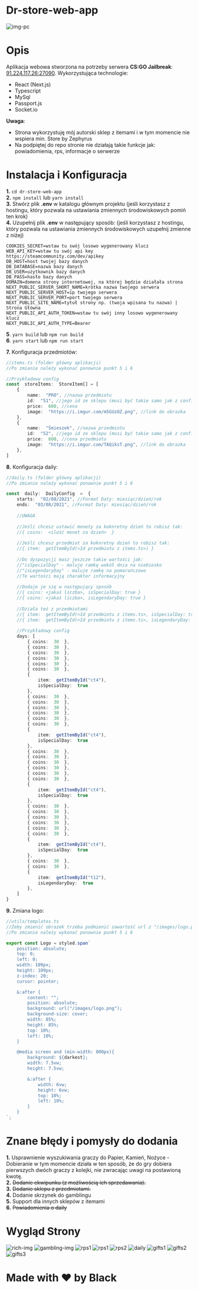 # Dr-store-web-app

![img-pc](https://i.imgur.com/nFyYzcN.png)
# Opis
Aplikacja webowa stworzona na potrzeby serwera **CS:GO Jailbreak**: [91.224.117.26:27090](steam://connect/91.224.117:27090).
Wykorzystująca technologie:
 - React (Next.js)
 - Typescript
 - MySql
 - Passport.js
 - Socket.io

**Uwaga**: 
 - Strona wykorzystuję mój autorski sklep z itemami i w tym momencie nie wspiera min. Store by Zephyrus<br/>
 - Na podpiętej do repo stronie nie działają takie funkcje jak: powiadomienia, rps, informacje o serwerze<br/>

# Instalacja i Konfiguracja
**1.** `cd dr-store-web-app`<br/>
**2.** `npm install` lub `yarn install`<br/>
**3.** Stwórz plik **.env** w katalogu głównym projektu (jeśli korzystasz z hostingu, który pozwala na ustawiania zmiennych środowiskowych pomiń ten krok)<br/>
**4.** Uzupełnij plik **.env** w następujący sposób: (jeśli korzystasz z hostingu, który pozwala na ustawiania zmiennych środowiskowych uzupełnij zmienne z niżej)<br/>
``` 
COOKIES_SECRET=wstaw tu swój losowo wygenerowany klucz
WEB_API_KEY=wstaw tu swój api key https://steamcommunity.com/dev/apikey
DB_HOST=host twojej bazy danych
DB_DATABASE=nazwa bazy danych
DB_USER=użytkownik bazy danych
DB_PASS=hasło bazy danych
DOMAIN=domena strony internetowej, na której będzie działała strona
NEXT_PUBLIC_SERVER_SHORT_NAME=krótka nazwa twojego serwera
NEXT_PUBLIC_SERVER_HOST=ip twojego serwera
NEXT_PUBLIC_SERVER_PORT=port twojego serwera
NEXT_PUBLIC_SITE_NAME=tytuł strony np. (twoja wpisana tu nazwa) | Strona Główna
NEXT_PUBLIC_API_AUTH_TOKEN=wstaw tu swój inny losowo wygenerowany klucz
NEXT_PUBLIC_API_AUTH_TYPE=Bearer
```

**5**. `yarn build` lub `npm run build`<br/>
**6**. `yarn start` lub `npm run start`<br/>

**7.**  Konfiguracja przedmiotów:<br/>
```typescript
//items.ts (folder główny aplikacji)
//Po zmianie należy wykonać ponownie punkt 5 i 6

//Przykładowy config
const  storeItems:  StoreItem[] = [
	{
		name:  "PRO", //nazwa przedmiotu
		id:  "51", //jego id ze sklepu (musi być takie samo jak z configu na serwerze cs go)
		price:  600, //cena
		image:  "https://i.imgur.com/m5GUzOZ.png", //link do obrazka
	},
	{
		name:  "Śmieszek", //nazwa przedmiotu
		id:  "52", //jego id ze sklepu (musi być takie samo jak z configu na serwerze cs go)
		price:  600, //cena przedmiotu
		image:  "https://i.imgur.com/TAQiksT.png", //link do obrazka
	},
]
```

**8.** Konfiguracja daily:<br/>
```typescript
//daily.ts (folder główny aplikacji)
//Po zmianie należy wykonać ponownie punkt 5 i 6

const  daily:  DailyConfig  =  {
	starts:  "02/08/2021", //Format Daty: miesiąc/dzień/rok
	ends:  "03/08/2021", //Format Daty: miesiąc/dzień/rok
	
	//UWAGA
	
	//Jeśli chcesz ustawić monety za koknretny dzień to robisz tak:
	//{ coins:  <ilość monet za dzień>  }
	
	//Jeśli chcesz przedmiot za koknretny dzień to robisz tak:
	//{ item:  getItemById(<Id przedmiotu z items.ts>) }
	
	//Do dyspozycji masz jeszcze takie wartości jak:
	//"isSpecialDay" - maluje ramkę wokół dnia na niebiesko
	//"isLegendaryDay" - maluje ramkę na pomarańczowo
	//Te wartości mają charakter informacyjny
	
	//Dodaje je się w następujący sposób
	//{ coins: <jakaś liczba>, isSpecialDay: true }
	//{ coins: <jakaś liczba>, isLegendaryDay: true }
	
	//Działa też z przedmiotami
	//{ item:  getItemById(<Id przedmiotu z items.ts>, isSpecialDay: true) }
	//{ item:  getItemById(<Id przedmiotu z items.ts>, isLegendaryDay: true) }
	
	//Przykładowy config
	days: [
		{ coins:  30  }, 
		{ coins:  30  },
		{ coins:  30  },
		{ coins:  30  },
		{ coins:  30  },
		{ coins:  30  },
		{
			item:  getItemById("ct4"),
			isSpecialDay:  true
		},
		{ coins:  30  },
		{ coins:  30  },
		{ coins:  30  },
		{ coins:  30  },
		{ coins:  30  },
		{ coins:  30  },
		{
			item:  getItemById("ct4"),
			isSpecialDay:  true
		},
		{ coins:  30  },
		{ coins:  30  },
		{ coins:  30  },
		{ coins:  30  },
		{ coins:  30  },
		{ coins:  30  },
		{
			item:  getItemById("ct4"),
			isSpecialDay:  true
		},
		{ coins:  30  },
		{ coins:  30  },
		{ coins:  30  },
		{ coins:  30  },
		{ coins:  30  },
		{ coins:  30  },
		{
			item:  getItemById("ct4"),
			isSpecialDay:  true
		},
		{ coins:  30  },
		{ coins:  30  },
		{
			item:  getItemById("t12"),
			isLegendaryDay:  true
		},
	]
}
```

**9.** Zmiana logo:<br/>
```typescript
//utils/templates.ts
//Żeby zmienić obrazek trzeba podmienić zawartość url z "/images/logo.png" na np. link do obrazka
//Po zmianie należy wykonać ponownie punkt 5 i 6

export const Logo = styled.span`
    position: absolute;
    top: 0;
    left: 0;
    width: 109px;
    height: 109px;
    z-index: 20;
    cursor: pointer;

    &:after {
        content: "";
        position: absolute;
        background: url("/images/logo.png");
        background-size: cover;
        width: 85%;
        height: 85%;
        top: 10%;
        left: 10%;
    }

    @media screen and (min-width: 800px){
        background: ${darkest};
        width: 7.5vw;
        height: 7.5vw;

        &:after {
            width: 6vw;
            height: 6vw;
            top: 10%;
            left: 10%;
        }
    }
`;
```

# Znane błędy i pomysły do dodania
**1.** Usprawnienie wyszukiwania graczy do Papier, Kamień, Nożyce - Dobieranie w tym momencie działa w ten sposób, że do gry dobiera pierwszych dwóch graczy z kolejki, nie zwracając uwagi na postawioną kwotę.<br/>
**2.** ~~Dodanie ekwipunku (z możliwością ich sprzedawania).~~<br/>
**3.** ~~Dodanie sklepu z przedmiotami.~~<br/>
**4.** Dodanie skrzynek do gamblingu<br/>
**5.** Support dla innych sklepów z itemami<br/>
**6.** ~~Powiadomienia o daily~~<br/>

# Wygląd Strony
![rich-img](https://i.imgur.com/Pd9LBNa.png)
![gambling-img](https://i.imgur.com/vYuu9HD.png)
![rps1](https://i.imgur.com/2VOAnU1.png)
![rps1](https://i.imgur.com/CWZT0k5.png)
![rps2](https://i.imgur.com/qe1t8CC.png)
![daily](https://i.imgur.com/nxQvfeI.png)
![gifts1](https://i.imgur.com/0rssFN2.png)
![gifts2](https://i.imgur.com/BnY3g8T.png)
![gifts3](https://i.imgur.com/5beFlB0.png)

# Made with ❤️ by Black
